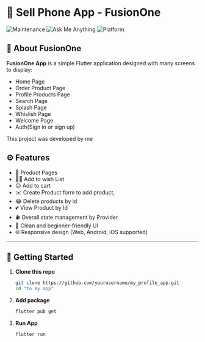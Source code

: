 # 🎯 Sell Phone App - FusionOne

![Maintenance](https://img.shields.io/badge/Maintenance-yes-brightgreen) 
![Ask Me Anything](https://img.shields.io/badge/Ask%20me-anything-1abc9c.svg)
![Platform](https://img.shields.io/badge/Platform-Android%20%7C%20iOS%20%7C%20Web-blue)


## 📌 About FusionOne

**FusionOne App** is a simple Flutter application designed with many screens to display:

- Home Page
- Order Product Page
- Profile Products Page
- Search Page
- Splash Page
- Whislish Page
- Welcome Page
- Auth(Sign in or sign up)

This project was developed by me

## ⚙️ Features

- 🧑 Product Pages
- 🤷‍♂️ Add to wish List
- 😉 Add to cart
- ✉️ Create Product form to add product, 
- 😂 Delete products by id
- 💕 View Product by Id
- ⛽ Overall state management by Provider
- 🎨 Clean and beginner-friendly UI
- 🌐 Responsive design (Web, Android, iOS supported)
---

## 🚀 Getting Started

1. **Clone this repo**
   ```bash
   git clone https://github.com/yourusername/my_profile_app.git
   cd "to my app"
2. **Add package**
   ```bash
   flutter pub get
3. **Run App**
   ```bash
   flutter run
   
   

